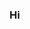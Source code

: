 ### Hi

<!--
**Leandro0101/Leandro0101** is a ✨ _special_ ✨ repository because its `README.md` (this file) appears on your GitHub profile.

Here are some ideas to get you started:
![Dipto Chakrabartys Github Stats](https://github-readme-stats.vercel.app/api?username=leandro0101&show_icons=true_color=fff&icon_color=79ff97&text_color=9f9f9f&bg_color=151515)


